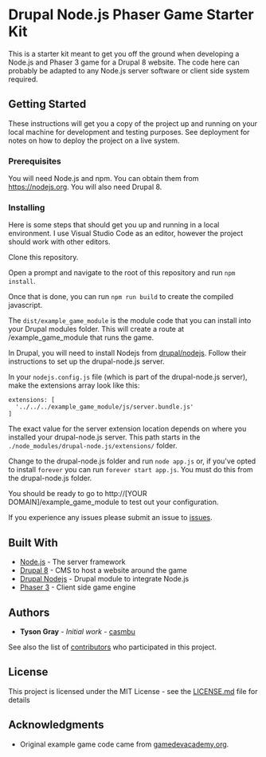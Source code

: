 # Drupal Node.js Phaser Game Starter Kit

This is a starter kit meant to get you off the ground when developing a Node.js and Phaser 3 game for a Drupal 8 website. The code here can probably be adapted to any Node.js server software or client side system required.

## Getting Started

These instructions will get you a copy of the project up and running on your local machine for development and testing purposes. See deployment for notes on how to deploy the project on a live system.

### Prerequisites

You will need Node.js and npm. You can obtain them from https://nodejs.org. You will also need Drupal 8.

### Installing

Here is some steps that should get you up and running in a local environment. I use Visual Studio Code as an editor, however the project should work with other editors.

Clone this repository.

Open a prompt and navigate to the root of this repository and run `npm install`.

Once that is done, you can run `npm run build` to create the compiled javascript.

The `dist/example_game_module` is the module code that you can install into your Drupal modules folder. This will create a route at /example_game_module that runs the game.

In Drupal, you will need to install Nodejs from [drupal/nodejs](https://www.drupal.org/project/nodejs). Follow their instructions to set up the drupal-node.js server.

In your `nodejs.config.js` file (which is part of the drupal-node.js server), make the extensions array look like this:

```
extensions: [
  '../../../example_game_module/js/server.bundle.js'
]
```

The exact value for the server extension location depends on where you installed your drupal-node.js server. This path starts in the `./node_modules/drupal-node.js/extensions/` folder.

Change to the drupal-node.js folder and run `node app.js` or, if you've opted to install `forever` you can run `forever start app.js`. You must do this from the drupal-node.js folder.

You should be ready to go to http://[YOUR DOMAIN]/example_game_module to test out your configuration.

If you experience any issues please submit an issue to [issues](https://github.com/casmbu/drupal_nodejs_phaser_game_starter_kit/issues).

## Built With

* [Node.js](https://nodejs.org/) - The server framework
* [Drupal 8](https://www.drupal.org/) - CMS to host a website around the game
* [Drupal Nodejs](https://www.drupal.org/project/nodejs/) - Drupal module to integrate Node.js
* [Phaser 3](https://phaser.io/phaser3) - Client side game engine

## Authors

* **Tyson Gray** - *Initial work* - [casmbu](https://github.com/casmbu)

See also the list of [contributors](https://github.com/casmbu/drupal_nodejs_phaser_game_starter_kit/graphs/contributors) who participated in this project.

## License

This project is licensed under the MIT License - see the [LICENSE.md](LICENSE.md) file for details

## Acknowledgments

* Original example game code came from [gamedevacademy.org](https://gamedevacademy.org/create-a-basic-multiplayer-game-in-phaser-3-with-socket-io-part-1/).
